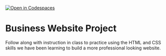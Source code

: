 [![Open in Codespaces](https://classroom.github.com/assets/launch-codespace-2972f46106e565e64193e422d61a12cf1da4916b45550586e14ef0a7c637dd04.svg)](https://classroom.github.com/open-in-codespaces?assignment_repo_id=18786826)
# Business Website Project
Follow along with instruction in class to practice using the HTML and CSS skills we have been learning to build a more professional looking website.

